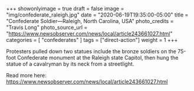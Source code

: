 +++
showonlyimage = true
draft = false
image = "img/confederate_raleigh.jpg"
date = "2020-06-19T19:35:00-05:00"
title = "Confederate Soldier—Raleigh, North Carolina, USA"
photo_credits = "Travis Long"
photo_source_url = "https://www.newsobserver.com/news/local/article243661027.html"
categories = [ "confederates" ]
tags = ["direct-action"]
weight = 1
+++

Protesters pulled down two statues include the bronze soldiers on the 75-foot Confederate monument at the Raleigh state Capitol, then hung the statue of a cavalryman by its neck from a streetlight.

Read more here: https://www.newsobserver.com/news/local/article243661027.html
